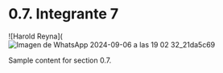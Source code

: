 # 0.7. Integrante 7
![Harold Reyna](![Imagen de WhatsApp 2024-09-06 a las 19 02 32_21da5c69](https://github.com/user-attachments/assets/62484805-50ff-47c2-b172-ac5bacb2613e)

Sample content for section 0.7.
